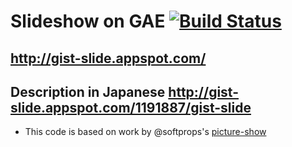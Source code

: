 # Slideshow on GAE [![Build Status](https://secure.travis-ci.org/xuwei-k/gist-slide.png)](http://travis-ci.org/xuwei-k/gist-slide)


## http://gist-slide.appspot.com/

## Description in Japanese http://gist-slide.appspot.com/1191887/gist-slide

* This code is based on work by @softprops's [picture-show](https://github.com/softprops/picture-show)

